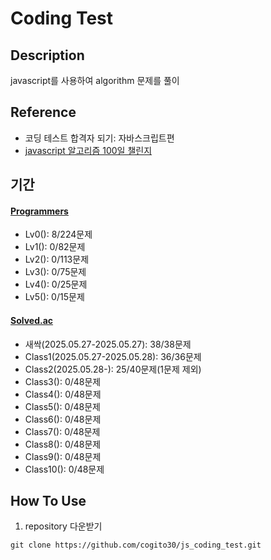 # Coding Test

## Description
javascript를 사용하여 algorithm 문제를 풀이

## Reference
- 코딩 테스트 합격자 되기: 자바스크립트편
- [javascript 알고리즘 100일 챌린지](https://www.youtube.com/playlist?list=PLkfUwwo13dlWZxOdbvMhkzhAowaiEjuGS)

## 기간
#### [Programmers](https://school.programmers.co.kr/learn/challenges?order=recent)
- Lv0(): 8/224문제
- Lv1(): 0/82문제
- Lv2(): 0/113문제
- Lv3(): 0/75문제
- Lv4(): 0/25문제
- Lv5(): 0/15문제

#### [Solved.ac](https://solved.ac/class)
- 새싹(2025.05.27-2025.05.27): 38/38문제
- Class1(2025.05.27-2025.05.28): 36/36문제
- Class2(2025.05.28-): 25/40문제(1문제 제외)
- Class3(): 0/48문제
- Class4(): 0/48문제
- Class5(): 0/48문제
- Class6(): 0/48문제
- Class7(): 0/48문제
- Class8(): 0/48문제
- Class9(): 0/48문제
- Class10(): 0/48문제

## How To Use
1) repository 다운받기
```
git clone https://github.com/cogito30/js_coding_test.git
```
